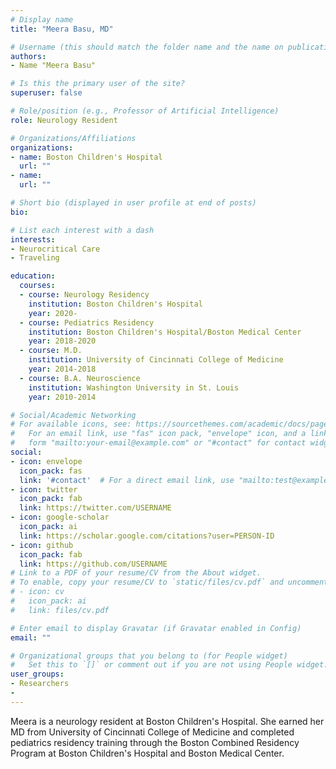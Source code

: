 ```yaml
---
# Display name
title: "Meera Basu, MD"

# Username (this should match the folder name and the name on publications)
authors:
- Name "Meera Basu"

# Is this the primary user of the site?
superuser: false

# Role/position (e.g., Professor of Artificial Intelligence)
role: Neurology Resident

# Organizations/Affiliations
organizations:
- name: Boston Children's Hospital 
  url: ""
- name: 
  url: ""

# Short bio (displayed in user profile at end of posts)
bio: 

# List each interest with a dash
interests:
- Neurocritical Care
- Traveling

education:
  courses:
  - course: Neurology Residency 
    institution: Boston Children's Hospital
    year: 2020-
  - course: Pediatrics Residency
    institution: Boston Children's Hospital/Boston Medical Center
    year: 2018-2020
  - course: M.D.
    institution: University of Cincinnati College of Medicine
    year: 2014-2018
  - course: B.A. Neuroscience
    institution: Washington University in St. Louis
    year: 2010-2014

# Social/Academic Networking
# For available icons, see: https://sourcethemes.com/academic/docs/page-builder/#icons
#   For an email link, use "fas" icon pack, "envelope" icon, and a link in the
#   form "mailto:your-email@example.com" or "#contact" for contact widget.
social:
- icon: envelope
  icon_pack: fas
  link: '#contact'  # For a direct email link, use "mailto:test@example.org".
- icon: twitter
  icon_pack: fab
  link: https://twitter.com/USERNAME
- icon: google-scholar
  icon_pack: ai
  link: https://scholar.google.com/citations?user=PERSON-ID
- icon: github
  icon_pack: fab
  link: https://github.com/USERNAME
# Link to a PDF of your resume/CV from the About widget.
# To enable, copy your resume/CV to `static/files/cv.pdf` and uncomment the lines below.
# - icon: cv
#   icon_pack: ai
#   link: files/cv.pdf

# Enter email to display Gravatar (if Gravatar enabled in Config)
email: ""

# Organizational groups that you belong to (for People widget)
#   Set this to `[]` or comment out if you are not using People widget.
user_groups:
- Researchers
- 
---
```


Meera is a neurology resident at Boston Children's Hospital. She earned her MD from University of Cincinnati College of Medicine and completed pediatrics residency training through the Boston Combined Residency Program at Boston Children's Hospital and Boston Medical Center.
